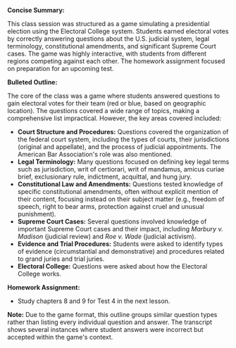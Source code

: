 **Concise Summary:**

This class session was structured as a game simulating a presidential election using the Electoral College system.  Students earned electoral votes by correctly answering questions about the U.S. judicial system, legal terminology, constitutional amendments, and significant Supreme Court cases. The game was highly interactive, with students from different regions competing against each other. The homework assignment focused on preparation for an upcoming test.

**Bulleted Outline:**

The core of the class was a game where students answered questions to gain electoral votes for their team (red or blue, based on geographic location).  The questions covered a wide range of topics, making a comprehensive list impractical. However, the key areas covered included:

* **Court Structure and Procedures:**  Questions covered the organization of the federal court system, including the types of courts, their jurisdictions (original and appellate), and the process of judicial appointments.  The American Bar Association's role was also mentioned.
* **Legal Terminology:**  Many questions focused on defining key legal terms such as jurisdiction, writ of certiorari, writ of mandamus, amicus curiae brief,  exclusionary rule,  indictment, acquittal, and hung jury.
* **Constitutional Law and Amendments:** Questions tested knowledge of specific constitutional amendments, often without explicit mention of their content, focusing instead on their subject matter (e.g., freedom of speech, right to bear arms, protection against cruel and unusual punishment).
* **Supreme Court Cases:** Several questions involved knowledge of important Supreme Court cases and their impact, including *Marbury v. Madison* (judicial review) and *Roe v. Wade* (judicial activism).
* **Evidence and Trial Procedures:**  Students were asked to identify types of evidence (circumstantial and demonstrative) and procedures related to grand juries and trial juries.
* **Electoral College:**  Questions were asked about how the Electoral College works.

**Homework Assignment:**

* Study chapters 8 and 9 for Test 4 in the next lesson.


**Note:** Due to the game format, this outline groups similar question types rather than listing every individual question and answer.  The transcript shows several instances where student answers were incorrect but accepted within the game's context.
